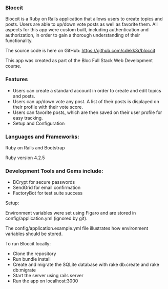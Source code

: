 <h3>Bloccit</h3>

Bloccit is a Ruby on Rails application that allows users to create topics and posts. Users are able to up/down vote posts as well as favorite them. All aspects for this app were custom built, including authentication and authorization, in order to gain a thorough understanding of their functionality.

The source code is here on GitHub: https://github.com/cdekk3r/bloccit

This app was created as part of the Bloc Full Stack Web Development course.

<h3>Features</h3>

- Users can create a standard account in order to create and edit topics and posts.
- Users can up/down vote any post. A list of their posts is displayed on their profile with their vote score.
- Users can favorite posts, which are then saved on their user profile for easy tracking.
- Setup and Configuration

<h3>Languages and Frameworks:</h3> Ruby on Rails and Bootstrap

Ruby version 4.2.5

<h3>Development Tools and Gems include:</h3>

- BCrypt for secure passwords
- SendGrid for email confirmation
- FactoryBot for test suite success

Setup:

Environment variables were set using Figaro and are stored in config/application.yml (ignored by git).

The config/application.example.yml file illustrates how environment variables should be stored.

To run Bloccit locally:

- Clone the repository
- Run bundle install
- Create and migrate the SQLite database with rake db:create and rake db:migrate
- Start the server using rails server
- Run the app on localhost:3000
